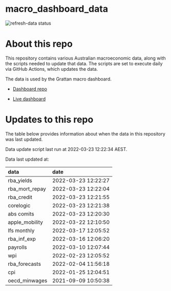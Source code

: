 
<!-- README.md is generated from README.Rmd. Please edit that file -->

# macro\_dashboard\_data

<!-- badges: start -->

![refresh-data
status](https://github.com/grattan/macro_dashboard_data/workflows/refresh-data/badge.svg)

<!-- badges: end -->

# About this repo

This repository contains various Australian macroeconomic data, along
with the scripts needed to update that data. The scripts are set to
execute daily via GitHub Actions, which updates the data.

The data is used by the Grattan macro dashboard.

  - [Dashboard repo](https://github.com/grattan/macrodashboard)

  - [Live dashboard](https://mattcowgill.shinyapps.io/macrodashboard/)

# Updates to this repo

The table below provides information about when the data in this
repository was last updated.

Data update script last run at 2022-03-23 12:22:34 AEST.

Data last updated at:

| data             | date                |
| :--------------- | :------------------ |
| rba\_yields      | 2022-03-23 12:22:27 |
| rba\_mort\_repay | 2022-03-23 12:22:04 |
| rba\_credit      | 2022-03-23 12:21:55 |
| corelogic        | 2022-03-23 12:21:38 |
| abs comits       | 2022-03-23 12:20:30 |
| apple\_mobility  | 2022-03-22 12:10:50 |
| lfs monthly      | 2022-03-17 12:05:52 |
| rba\_inf\_exp    | 2022-03-16 12:06:20 |
| payrolls         | 2022-03-10 12:07:44 |
| wpi              | 2022-02-23 12:05:52 |
| rba\_forecasts   | 2022-02-04 11:56:18 |
| cpi              | 2022-01-25 12:04:51 |
| oecd\_minwages   | 2021-09-09 10:50:38 |
